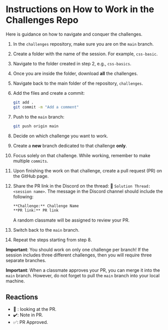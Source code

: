# Instructions on How to Work in the Challenges Repo

Here is guidance on how to navigate and conquer the challenges.

1. In the `challenges` repository, make sure you are on the `main` branch.
2. Create a folder with the name of the session. For example, `css-basic`.
3. Navigate to the folder created in step 2, e.g., `css-basics`.
4. Once you are inside the folder, download **all** the challenges.
5. Navigate back to the main folder of the repository, `challenges`.
6. Add the files and create a commit:

    ```bash
    git add .
    git commit -m "Add a comment"
    ```

7. Push to the `main` branch:

    ```bash
    git push origin main
    ```

8. Decide on which challenge you want to work.
9. Create a **new** branch dedicated to that challenge **only**.
10. Focus solely on that challenge. While working, remember to make multiple `commits`.
11. Upon finishing the work on that challenge, create a pull request (PR) on the GitHub page.
12. Share the PR link in the Discord on the thread: :checkered_flag: `Solution Thread: <session name>`.
    The message in the Discord channel should include the following:

    ```markdown
    **Challenge:** Challenge Name
    **PR link:** PR link
    ```

    A random classmate will be assigned to review your PR.
13. Switch back to the `main` branch.
14. Repeat the steps starting from step 8.

**Important**: You should work on only one challenge per branch! If the session includes three different challenges, then you will require three separate branches.

**Important**: When a classmate approves your PR, you can merge it into the `main` branch. However, do not forget to pull the `main` branch into your local machine.

## Reactions

- 👀 : looking at the PR.
- ✔️: Note in PR.
- ✅: PR Approved.
